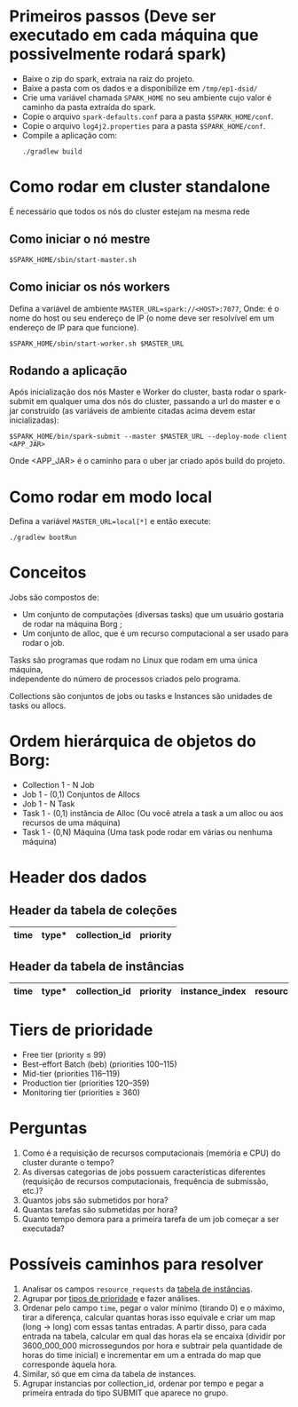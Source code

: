 # Primeiros passos (Deve ser executado em cada máquina que possivelmente rodará spark)

- Baixe o zip do spark, extraia na raiz do projeto.
- Baixe a pasta com os dados e a disponibilize em `/tmp/ep1-dsid/`
- Crie uma variável chamada `SPARK_HOME` no seu ambiente cujo valor é caminho da pasta extraída do spark.
- Copie o arquivo `spark-defaults.conf` para a pasta `$SPARK_HOME/conf`.
- Copie o arquivo `log4j2.properties` para a pasta `$SPARK_HOME/conf`.
- Compile a aplicação com:
  ```shell
  ./gradlew build
  ```

# Como rodar em cluster standalone

É necessário que todos os nós do cluster estejam na mesma rede

## Como iniciar o nó mestre

```shell
$SPARK_HOME/sbin/start-master.sh
```

## Como iniciar os nós workers

Defina a variável de ambiente `MASTER_URL=spark://<HOST>:7077`, Onde: <HOST> é o nome do host ou seu endereço de IP (o nome deve ser resolvível em um endereço
de IP para que funcione).

```shell
$SPARK_HOME/sbin/start-worker.sh $MASTER_URL
```

## Rodando a aplicação

Após inicialização dos nós Master e Worker do cluster, basta rodar o spark-submit em qualquer uma dos nós do cluster, passando a url do master e o jar
construído (as variáveis de ambiente citadas acima
devem estar inicializadas):

```shell
$SPARK_HOME/bin/spark-submit --master $MASTER_URL --deploy-mode client <APP_JAR>
```

Onde <APP_JAR> é o caminho para o uber jar criado após build do projeto.

# Como rodar em modo local

Defina a variável `MASTER_URL=local[*]` e então execute:

```shell
./gradlew bootRun
```

# Conceitos

Jobs são compostos de:

- Um conjunto de computações (diversas tasks) que um usuário gostaria de rodar na máquina Borg ;
- Um conjunto de alloc, que é um recurso computacional a ser usado para rodar o job.

Tasks são programas que rodam no Linux que rodam em uma única máquina, \
independente do número de processos criados pelo programa.

Collections são conjuntos de jobs ou tasks e Instances são unidades de tasks ou allocs.

# Ordem hierárquica de objetos do Borg:

- Collection 1 - N Job
- Job 1 - (0,1) Conjuntos de Allocs
- Job 1 - N Task
- Task 1 - (0,1) instância de Alloc (Ou você atrela a task a um alloc ou aos recursos de uma máquina)
- Task 1 - (0,N) Máquina (Uma task pode rodar em várias ou nenhuma máquina)

# Header dos dados

## Header da tabela de coleções

| time | type* | collection_id | priority |
|------|-------|---------------|----------|

## Header da tabela de instâncias

| time | type* | collection_id | priority | instance_index | resource_requests.cpu | resource_requests.memory |
|------|-------|---------------|----------|----------------|-----------------------|--------------------------|

# Tiers de prioridade

- Free tier (priority ≤ 99)
- Best-effort Batch (beb) (priorities 100–115)
- Mid-tier (priorities 116–119)
- Production tier (priorities 120–359)
- Monitoring tier (priorities ≥ 360)

# Perguntas

1. Como é a requisição de recursos computacionais (memória e CPU) do cluster durante o tempo?
2. As diversas categorias de jobs possuem características diferentes (requisição de recursos computacionais, frequência de submissão, etc.)?
3. Quantos jobs são submetidos por hora?
4. Quantas tarefas são submetidas por hora?
5. Quanto tempo demora para a primeira tarefa de um job começar a ser executada?

# Possíveis caminhos para resolver

1. Analisar os campos `resource_requests` da [tabela de instâncias](#header-da-tabela-de-instncias).
2. Agrupar por [tipos de prioridade](#tiers-de-prioridade) e fazer análises.
3. Ordenar pelo campo `time`, pegar o valor mínimo (tirando 0) e o máximo, tirar a diferença, calcular quantas horas isso equivale e criar
   um map (long -> long) com essas tantas entradas. A partir disso, para cada entrada na tabela, calcular em qual das horas ela se encaixa (dividir por
   3600_000_000 microssegundos por hora e subtrair pela quantidade de horas do time inicial) e incrementar em um a entrada do map que corresponde àquela hora.
5. Similar, só que em cima da tabela de instances.
6. Agrupar instancias por collection_id, ordenar por tempo e pegar a primeira entrada do tipo SUBMIT que aparece no grupo.
